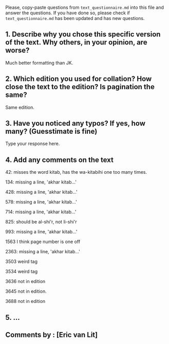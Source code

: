 

Please, copy-paste questions from `text_questionnaire.md` into this file and answer the questions.
If you have done so, please check if `text_questionnaire.md` has been updated and has new questions.


## 1. Describe why you chose this specific version of the text. Why others, in your opinion, are worse?

Much better formatting than JK.

## 2. Which edition you used for collation? How close the text to the edition? Is pagination the same?

Same edition.

## 3. Have you noticed any typos? If yes, how many? (Guesstimate is fine)

Type your response here.

## 4. Add any comments on the text

42: misses the word kitab, has the wa-kitabihi one too many times.

134: missing a line, 'akhar kitab...'

428: missing a line, 'akhar kitab...'

578: missing a line, 'akhar kitab...'

714: missing a line, 'akhar kitab...'

825: should be al-shi'r, not li-shi'r

993: missing a line, 'akhar kitab...'

1563 I think page number is one off

2363: missing a line, 'akhar kitab...'

3503 weird tag

3534 weird tag

3636 not in edition

3645 not in edition.

3688 not in edition


## 5. ...

## Comments by : [Eric van Lit]